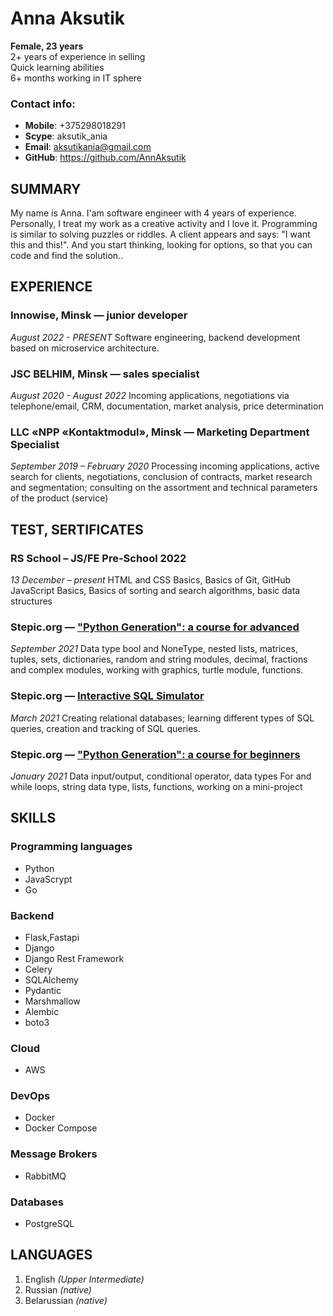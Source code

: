 # __Anna Aksutik__
__Female, 23 years__  
2+ years of experience in selling  
Quick learning abilities  
6+ months working in IT sphere  
### Contact info:
- __Mobile__: +375298018291 
- __Scype__: aksutik_ania 
- __Email__: aksutikania@gmail.com
- __GitHub__: https://github.com/AnnAksutik
## SUMMARY
My name is Anna. I'am software engineer with 4 years of experience. Personally, I treat my work as a creative activity and I love it. Programming is similar to solving puzzles or riddles. A client appears and says: "I want this and this!". And you start thinking, looking for options, so that you can code and find the solution..
## EXPERIENCE
### Innowise, Minsk — junior developer
*August  2022 - PRESENT*
Software engineering, backend development based on microservice architecture.
### __JSC BELHIM__, Minsk — sales specialist
*August  2020 - August  2022*
Incoming applications, negotiations via telephone/email, CRM, documentation, market analysis, price determination
### LLC «NPP «Kontaktmodul», Minsk — Marketing Department Specialist
*September 2019 – February 2020*
Processing incoming applications, active search for clients, negotiations, conclusion of contracts, market research and segmentation; consulting on the assortment and technical parameters of the product (service)
## TEST, SERTIFICATES
### RS School – JS/FE Pre-School 2022
*13 December – present*
HTML and CSS Basics, Basics of Git, GitHub JavaScript Basics, Basics of sorting and search algorithms, basic data structures
### Stepic.org — ["Python Generation": a course for advanced](https://stepik.org/cert/1110897)
*September 2021*
Data type bool and NoneType, nested lists, matrices, tuples, sets, dictionaries, random and string modules, decimal, fractions and complex modules, working with graphics, turtle module, functions.
### Stepic.org — [Interactive SQL Simulator](https://stepik.org/cert/904469)
*March 2021*
Сreating relational databases; learning different types of SQL queries, creation and tracking of SQL queries.
### Stepic.org — ["Python Generation": a course for beginners](https://stepik.org/cert/883256)
*January 2021*
Data input/output, conditional operator, data types
For and while loops, string data type, lists, functions, working on a mini-project
## SKILLS
### Programming languages
-   Python
-   JavaScrypt
-   Go
### Backend
-   Flask,Fastapi
-   Django
-   Django Rest Framework
-   Celery
-   SQLAlchemy
-   Pydantic
-   Marshmallow
-   Alembic
-   boto3
### Cloud
-   AWS
### DevOps
-   Docker
-   Docker Compose
### Message Brokers
-   RabbitMQ
### Databases
-   PostgreSQL
## LANGUAGES
1. English *(Upper Intermediate)*
1. Russian *(native)*
1. Belarussian *(native)*